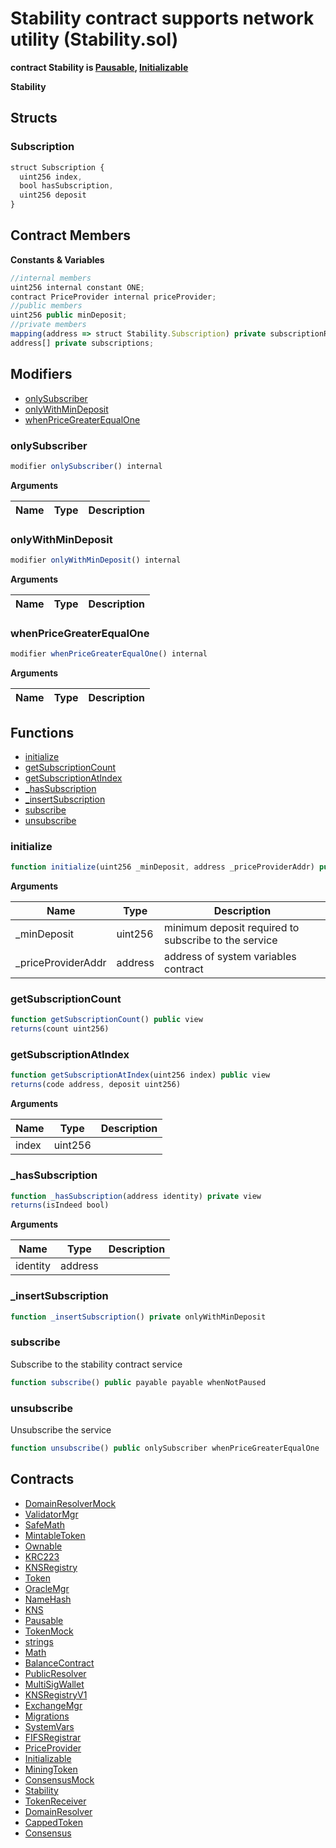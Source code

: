 ﻿# Stability contract supports network utility (Stability.sol)

**contract Stability is [Pausable](Pausable.md), [Initializable](Initializable.md)**

**Stability**

## Structs
### Subscription

```js
struct Subscription {
  uint256 index,
  bool hasSubscription,
  uint256 deposit
}
```

## Contract Members
**Constants & Variables**

```js
//internal members
uint256 internal constant ONE;
contract PriceProvider internal priceProvider;
//public members
uint256 public minDeposit;
//private members
mapping(address => struct Stability.Subscription) private subscriptionRegistry;
address[] private subscriptions;
```

## Modifiers

- [onlySubscriber](#onlysubscriber)
- [onlyWithMinDeposit](#onlywithmindeposit)
- [whenPriceGreaterEqualOne](#whenpricegreaterequalone)

### onlySubscriber

```js
modifier onlySubscriber() internal
```

**Arguments**

| Name        | Type           | Description  |
| ------------- |------------- | -----|

### onlyWithMinDeposit

```js
modifier onlyWithMinDeposit() internal
```

**Arguments**

| Name        | Type           | Description  |
| ------------- |------------- | -----|

### whenPriceGreaterEqualOne

```js
modifier whenPriceGreaterEqualOne() internal
```

**Arguments**

| Name        | Type           | Description  |
| ------------- |------------- | -----|

## Functions

- [initialize](#initialize)
- [getSubscriptionCount](#getsubscriptioncount)
- [getSubscriptionAtIndex](#getsubscriptionatindex)
- [_hasSubscription](#_hassubscription)
- [_insertSubscription](#_insertsubscription)
- [subscribe](#subscribe)
- [unsubscribe](#unsubscribe)

### initialize

```js
function initialize(uint256 _minDeposit, address _priceProviderAddr) public isInitializer
```

**Arguments**

| Name        | Type           | Description  |
| ------------- |------------- | -----|
| _minDeposit | uint256 | minimum deposit required to subscribe to the service | 
| _priceProviderAddr | address | address of system variables contract | 

### getSubscriptionCount

```js
function getSubscriptionCount() public view
returns(count uint256)
```

### getSubscriptionAtIndex

```js
function getSubscriptionAtIndex(uint256 index) public view
returns(code address, deposit uint256)
```

**Arguments**

| Name        | Type           | Description  |
| ------------- |------------- | -----|
| index | uint256 |  | 

### _hasSubscription

```js
function _hasSubscription(address identity) private view
returns(isIndeed bool)
```

**Arguments**

| Name        | Type           | Description  |
| ------------- |------------- | -----|
| identity | address |  | 

### _insertSubscription

```js
function _insertSubscription() private onlyWithMinDeposit
```

### subscribe

Subscribe to the stability contract service

```js
function subscribe() public payable payable whenNotPaused
```

### unsubscribe

Unsubscribe the service

```js
function unsubscribe() public onlySubscriber whenPriceGreaterEqualOne
```

## Contracts

- [DomainResolverMock](DomainResolverMock.md)
- [ValidatorMgr](ValidatorMgr.md)
- [SafeMath](SafeMath.md)
- [MintableToken](MintableToken.md)
- [Ownable](Ownable.md)
- [KRC223](KRC223.md)
- [KNSRegistry](KNSRegistry.md)
- [Token](Token.md)
- [OracleMgr](OracleMgr.md)
- [NameHash](NameHash.md)
- [KNS](KNS.md)
- [Pausable](Pausable.md)
- [TokenMock](TokenMock.md)
- [strings](strings.md)
- [Math](Math.md)
- [BalanceContract](BalanceContract.md)
- [PublicResolver](PublicResolver.md)
- [MultiSigWallet](MultiSigWallet.md)
- [KNSRegistryV1](KNSRegistryV1.md)
- [ExchangeMgr](ExchangeMgr.md)
- [Migrations](Migrations.md)
- [SystemVars](SystemVars.md)
- [FIFSRegistrar](FIFSRegistrar.md)
- [PriceProvider](PriceProvider.md)
- [Initializable](Initializable.md)
- [MiningToken](MiningToken.md)
- [ConsensusMock](ConsensusMock.md)
- [Stability](Stability.md)
- [TokenReceiver](TokenReceiver.md)
- [DomainResolver](DomainResolver.md)
- [CappedToken](CappedToken.md)
- [Consensus](Consensus.md)
